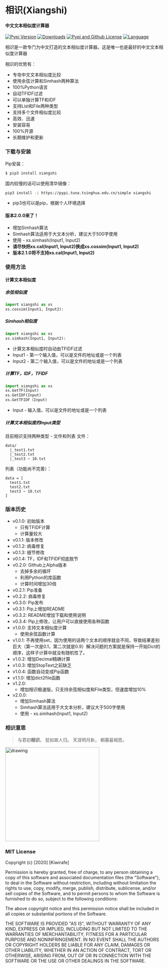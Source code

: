 # 相识(Xiangshi)

#### 中文文本相似度计算器
[![Pypi Version](https://img.shields.io/pypi/v/xiangshi?label=Pypi%20Version)](https://img.shields.io/pypi/v/xiangshi)
[![Downloads](https://pepy.tech/badge/xiangshi)](https://pepy.tech/project/xiangshi)
[![Pypi and Github License](https://img.shields.io/pypi/l/xiangshi?label=Pypi%20and%20Github%20License)](https://img.shields.io/github/license/kiwirafe/xiangshi)
[![Language](https://img.shields.io/github/languages/top/kiwirafe/xiangshi)](https://github.com/kiwirafe/xiangshi)

相识是一款专门为中文打造的文本相似度计算器。这是唯一也是最好的中文文本相似度计算器

相识的优势有：
  - 专攻中文文本相似度比较
  - 使用余弦计算和Simhash两种算法
  - 100%Python语言
  - 自动TFIDF过滤
  - 可以单独计算TF和IDF
  - 支持List和File两种类型
  - 支持多个文件相似度比较
  - 高效、迅速
  - 安装容易
  - 100%开源
  - 长期维护和更新

### 下载与安装
Pip安装：
```sh
$ pip3 install xiangshi
```
国内较慢的话可以使用清华镜像：
```sh
pip3 install -i https://pypi.tuna.tsinghua.edu.cn/simple xiangshi
```
 - pip3也可以是pip，根据个人环境选择

#### 版本2.0.0来了！
  - 增加Simhash算法
   - Simhash算法适用于大文本分析，建议大于500字使用
   - 使用 - xs.simhash(Input1, Input2)
   - **请尽快把xs.cal(Input1, Input2)换成xs.cossim(Input1, Input2)**
   - **版本2.1.0将不支持xs.cal(Input1, Input2)**

### 使用方法
#### 计算文本相似度
##### 余弦相似度
```python
import xiangshi as xs
xs.cossim(Input1, Input2):
```
##### Simhash相似度
```python
import xiangshi as xs
xs.simhash(Input1, Input2):
```
 - 计算文本相似度时自动由TFIDF过滤
 - Input1 - 第一个输入值，可以是文件的地址或是一个列表
 - Input2 - 第二个输入值，可以是文件的地址或是一个列表

##### 计算TF，IDF，TFIDF
```python
import xiangshi as xs
xs.GetTF(Input)
xs.GetIDF(Input)
xs.GetTFIDF（Input)
```
  - Input - 输入值，可以是文件的地址或是一个列表

##### 计算文本相似度的Input类型
目前相识支持两种类型 - 文件和列表
文件：
```
data/
  |_test1.txt
  |_test2.txt
  |_test3 ~ 10.txt
```
列表（功能尚不完善）：
```
data = [
  test1.txt
  test2.txt
  test3 ~ 10.txt
]
```

### 版本历史
  - v0.1.0: 初始版本
    - 只有TFIDF计算
    - 计算量较大
  - v0.1.1: 版本修改
  - v0.1.2: 病毒修复
  - v0.1.3: 细节修改
  - v0.1.4: TF，IDF和TFIDF彻底脱节
  - v0.2.0: Github上Alpha版本
    - 去掉多余的循环
    - 利用Python的库函数
    - 计算时间增加30倍
  - v0.2.1: Pip准备
  - v0.2.2: 病毒修复
  - v0.3.0: Pip发布
  - v0.3.1: Pip上增加README
  - v0.3.2: README增加下载和使用说明
  - v0.3.4: Pip上修改，让用户可以直接使用各种函数
  - v1.0.0: 支持文本相似度计算
    - 使用余弦函数计算
  - v1.0.1: 不再使用set，因为使用的话两个文本的顺序就会不同，导致结果差别巨大（第一次是0.1，第二次就是0.9）解决问题的方案就是保持一开始Dict的顺序，这样子计算中就没有随机性了。
  - v1.0.2: 增加Decimal精确计算
  - v1.0.3: 增加StopText之前缺乏
  - v1.0.4: 函数自动变成Pip函数
  - v1.1.0: 增加dict2file函数
  - v1.2.0:
    - 增加相识极速版，只支持余弦相似度和File类型，但速度增加10%
  - v2.0.0:
    - 增加Simhash算法
    - Simhash算法适用于大文本分析，建议大于500字使用
    - 使用 - xs.simhash(Input1, Input2)

### 相识意思
>与君初**相识**，
犹如故人归。
天涯明月新，
朝暮最相思。

<img src="https://imgur.com/zoAnNfx.jpg" alt="drawing" width="300"/>

### MIT License
Copyright (c) [2020] [Kiwirafe]

Permission is hereby granted, free of charge, to any person obtaining a copy
of this software and associated documentation files (the "Software"), to deal
in the Software without restriction, including without limitation the rights
to use, copy, modify, merge, publish, distribute, sublicense, and/or sell
copies of the Software, and to permit persons to whom the Software is
furnished to do so, subject to the following conditions:

The above copyright notice and this permission notice shall be included in all
copies or substantial portions of the Software.

THE SOFTWARE IS PROVIDED "AS IS", WITHOUT WARRANTY OF ANY KIND, EXPRESS OR
IMPLIED, INCLUDING BUT NOT LIMITED TO THE WARRANTIES OF MERCHANTABILITY,
FITNESS FOR A PARTICULAR PURPOSE AND NONINFRINGEMENT. IN NO EVENT SHALL THE
AUTHORS OR COPYRIGHT HOLDERS BE LIABLE FOR ANY CLAIM, DAMAGES OR OTHER
LIABILITY, WHETHER IN AN ACTION OF CONTRACT, TORT OR OTHERWISE, ARISING FROM,
OUT OF OR IN CONNECTION WITH THE SOFTWARE OR THE USE OR OTHER DEALINGS IN THE
SOFTWARE.

